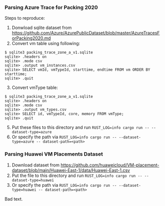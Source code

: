 ### Parsing Azure Trace for Packing 2020

Steps to reproduce:
1) Donwload sqlite dataset from https://github.com/Azure/AzurePublicDataset/blob/master/AzureTracesForPacking2020.md
2) Convert vm table using following:
```
$ sqlite3 packing_trace_zone_a_v1.sqlite
sqlite> .headers on
sqlite> .mode csv
sqlite> .output vm_instances.csv
sqlite> SELECT vmId, vmTypeId, starttime, endtime FROM vm ORDER BY starttime;
sqlite> .quit
````
3) Convert vmType table:
```
$ sqlite3 packing_trace_zone_a_v1.sqlite
sqlite> .headers on
sqlite> .mode csv
sqlite> .output vm_types.csv
sqlite> SELECT id, vmTypeId, core, memory FROM vmType;
sqlite> .quit
````
5) Put these files to this directory and run `RUST_LOG=info cargo run -- --dataset-type=azure`
6) Or specify the path via `RUST_LOG=info cargo run -- --dataset-type=azure -- dataset-path=<path>`

### Parsing Huawei VM Placements Dataset

1) Download dataset from https://github.com/huaweicloud/VM-placement-dataset/blob/main/Huawei-East-1/data/Huawei-East-1.csv
2) Put the file to this directory and run `RUST_LOG=info cargo run -- --dataset-type=huawei`
3) Or specify the path via `RUST_LOG=info cargo run -- --dataset-type=huawei -- dataset-path=<path>`

Bad text.
